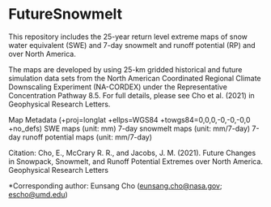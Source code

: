 # FutureSnowmelt
This repository includes the 25-year return level extreme maps of snow water equivalent (SWE) and 7-day snowmelt and runoff potential (RP) and over North America. 

The maps are developed by using 25-km gridded historical and future simulation data sets from the North American Coordinated Regional Climate Downscaling Experiment (NA-CORDEX) under the Representative Concentration Pathway 8.5. For full details, please see Cho et al. (2021) in Geophysical Research Letters.  

Map Metadata (+proj=longlat +ellps=WGS84 +towgs84=0,0,0,-0,-0,-0,0 +no_defs) 
  SWE maps (unit: mm) 
  7-day snowmelt maps (unit: mm/7-day) 
  7-day runoff potential maps (unit: mm/7-day) 

Citation: Cho, E., McCrary R. R., and Jacobs, J. M. (2021). Future Changes in Snowpack, Snowmelt, and Runoff Potential Extremes over North America. Geophysical Research Letters 

*Corresponding author: Eunsang Cho (eunsang.cho@nasa.gov; escho@umd.edu)
